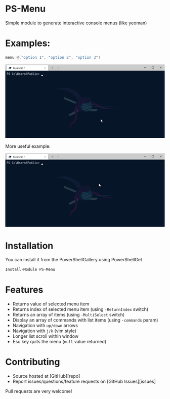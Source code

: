 # PS-Menu
Simple module to generate interactive console menus (like yeoman)

# Examples:

```powershell
menu @("option 1", "option 2", "option 3")
```
 ![Example](https://github.com/chrisseroka/ps-menu/raw/master/docs/example1.gif)

More useful example:

 ![Example](https://github.com/chrisseroka/ps-menu/raw/master/docs/example2.gif)

# Installation

You can install it from the PowerShellGallery using PowerShellGet

```powershell
Install-Module PS-Menu
```
# Features

* Returns value of selected menu item
* Returns index of selected menu item (using `-ReturnIndex` switch)
* Returns an array of items (using `-MultiSelect` switch)
* Display an array of commands with list items (using `-commands` param)
* Navigation with `up/down` arrows
* Navigation with `j/k` (vim style)
* Longer list scroll within window
* Esc key quits the menu (`null` value returned)

# Contributing

* Source hosted at [GitHub][repo]
* Report issues/questions/feature requests on [GitHub Issues][issues]

Pull requests are very welcome! 
